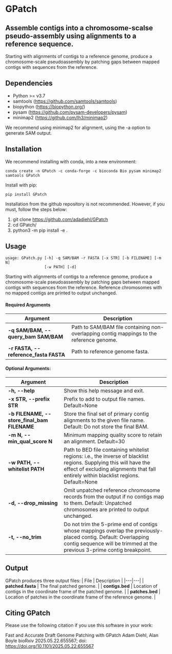 # GPatch
## Assemble contigs into a chromosome-scalse pseudo-assembly using alignments to a reference sequence.

Starting with alignments of contigs to a reference genome, produce a chromosome-scale pseudoassembly by patching gaps between mapped contigs with sequences from the reference.

## Dependencies
* Python >= v3.7
* samtools (https://github.com/samtools/samtools)
* biopython (https://biopython.org/)
* pysam (https://github.com/pysam-developers/pysam)
* minimap2 (https://github.com/lh3/minimap2)

We recommend using minimap2 for alignment, using the -a option to generate SAM output.

## Installation

We recommend installing with conda, into a new environment:
```
conda create -n GPatch -c conda-forge -c bioconda Bio pysam minimap2 samtools GPatch
```

Install with pip:
```
pip install GPatch
```

Installation from the github repository is not recommended. However, if you must, follow the steps below:
1) git clone https://github.com/adadiehl/GPatch
2) cd GPatch/
3) python3 -m pip install -e .


## Usage
```
usage: GPatch.py [-h] -q SAM/BAM -r FASTA [-x STR] [-b FILENAME] [-m N]
                 [-w PATH] [-d]
```

Starting with alignments of contigs to a reference genome, produce a chromosome-scale pseudoassembly by patching gaps between mapped contigs with sequences from the reference. Reference chromosomes with no mapped contigs are printed to output unchanged.

#### Required Arguments
| Argument | Description |
|---|---|
| __-q SAM/BAM, --query_bam SAM/BAM__ | Path to SAM/BAM file containing non-overlapping contig mappings to the reference genome. |
| __-r FASTA, --reference_fasta FASTA__ | Path to reference genome fasta. |

#### Optional Arguments:
| Argument | Description |
|---|---|
| __-h, --help__ | Show this help message and exit. |
| __-x STR, --prefix STR__ | Prefix to add to output file names. Default=None |
| __-b FILENAME, --store_final_bam FILENAME__ | Store the final set of primary contig alignments to the given file name. Default: Do not store the final BAM. |
| __-m N, --min_qual_score N__ | Minimum mapping quality score to retain an alignment. Default=30 |
| __-w PATH, --whitelist PATH__ | Path to BED file containing whitelist regions: i.e., the inverse of blacklist regions. Supplying this will have the effect of excluding alignments that fall entirely within blacklist regions. Default=None |
| __-d, --drop_missing__ | Omit unpatched reference chromosome records from the output if no contigs map to them. Default: Unpatched chromosomes are printed to output unchanged. |
| __-t, --no_trim__ | Do not trim the 5-prime end of contigs whose mappings overlap the previously-placed contig. Default: Overlapping contig sequence will be trimmed at the previous 3-prime contig breakpoint. |

## Output

GPatch produces three output files:
| File | Description |
|---|---|
| __patched.fasta__ | The final patched genome. |
| __contigs.bed__ | Location of contigs in the coordinate frame of the patched genome. |
| __patches.bed__ | Location of patches in the coordinate frame of the reference genome. |


## Citing GPatch
Please use the following citation if you use this software in your work:

Fast and Accurate Draft Genome Patching with GPatch
Adam Diehl, Alan Boyle
bioRxiv 2025.05.22.655567; doi: https://doi.org/10.1101/2025.05.22.655567
